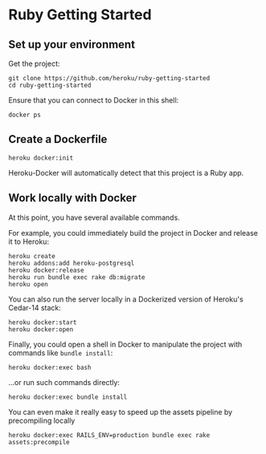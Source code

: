 # Ruby Getting Started

## Set up your environment

Get the project:

```
git clone https://github.com/heroku/ruby-getting-started
cd ruby-getting-started
```

Ensure that you can connect to Docker in this shell:

```
docker ps
```

## Create a Dockerfile

```
heroku docker:init
```

Heroku-Docker will automatically detect that this project is a Ruby app.

## Work locally with Docker

At this point, you have several available commands.

For example,
you could immediately build the project in Docker and release it to Heroku:

```
heroku create
heroku addons:add heroku-postgresql
heroku docker:release
heroku run bundle exec rake db:migrate
heroku open
```

You can also run the server locally in a Dockerized version of Heroku's
Cedar-14 stack:

```
heroku docker:start
heroku docker:open
```

Finally, you could open a shell in Docker to manipulate the project with
commands like `bundle install`:

```
heroku docker:exec bash
```

...or run such commands directly:

```
heroku docker:exec bundle install
```

You can even make it really easy to speed up the assets pipeline by precompiling locally

```
heroku docker:exec RAILS_ENV=production bundle exec rake assets:precompile
```
